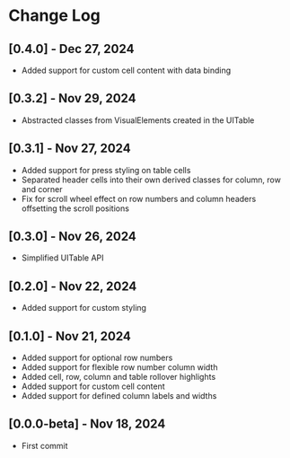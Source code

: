 # Change Log

## [0.4.0] - Dec 27, 2024
- Added support for custom cell content with data binding

## [0.3.2] - Nov 29, 2024
- Abstracted classes from VisualElements created in the UITable

## [0.3.1] - Nov 27, 2024
- Added support for press styling on table cells
- Separated header cells into their own derived classes for column, row and corner
- Fix for scroll wheel effect on row numbers and column headers offsetting the scroll positions

## [0.3.0] - Nov 26, 2024
- Simplified UITable API

## [0.2.0] - Nov 22, 2024
- Added support for custom styling

## [0.1.0] - Nov 21, 2024
- Added support for optional row numbers
- Added support for flexible row number column width
- Added cell, row, column and table rollover highlights
- Added support for custom cell content
- Added support for defined column labels and widths

## [0.0.0-beta] - Nov 18, 2024
- First commit